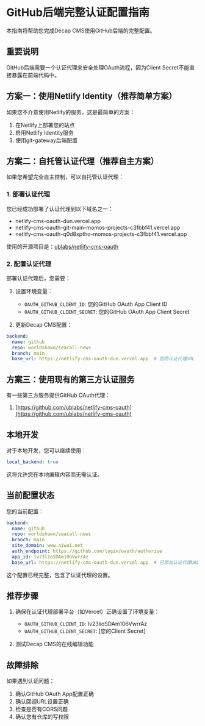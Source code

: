 # GitHub后端完整认证配置指南

本指南将帮助您完成Decap CMS使用GitHub后端的完整配置。

## 重要说明

GitHub后端需要一个认证代理来安全处理OAuth流程，因为Client Secret不能直接暴露在前端代码中。

## 方案一：使用Netlify Identity（推荐简单方案）

如果您不介意使用Netlify的服务，这是最简单的方案：

1. 在Netlify上部署您的站点
2. 启用Netlify Identity服务
3. 使用git-gateway后端配置

## 方案二：自托管认证代理（推荐自主方案）

如果您希望完全自主控制，可以自托管认证代理：

### 1. 部署认证代理

您已经成功部署了认证代理到以下域名之一：
- netlify-cms-oauth-dun.vercel.app
- netlify-cms-oauth-git-main-momos-projects-c3fbbf41.vercel.app
- netlify-cms-oauth-q0d8xptho-momos-projects-c3fbbf41.vercel.app

使用的开源项目是：[ublabs/netlify-cms-oauth](https://github.com/ublabs/netlify-cms-oauth)

### 2. 配置认证代理

部署认证代理后，您需要：

1. 设置环境变量：
   - `OAUTH_GITHUB_CLIENT_ID`: 您的GitHub OAuth App Client ID
   - `OAUTH_GITHUB_CLIENT_SECRET`: 您的GitHub OAuth App Client Secret

2. 更新Decap CMS配置：

```yaml
backend:
  name: github
  repo: worldshawn/seacall-news
  branch: main
  base_url: https://netlify-cms-oauth-dun.vercel.app  # 您的认证代理URL
```

## 方案三：使用现有的第三方认证服务

有一些第三方服务提供GitHub OAuth代理：

1. [https://github.com/ublabs/netlify-cms-oauth](https://github.com/ublabs/netlify-cms-oauth)

## 本地开发

对于本地开发，您可以继续使用：

```yaml
local_backend: true
```

这将允许您在本地编辑内容而无需认证。

## 当前配置状态

您的当前配置：

```yaml
backend:
  name: github
  repo: worldshawn/seacall-news
  branch: main
  site_domain: www.aiwai.net
  auth_endpoint: https://github.com/login/oauth/authorize
  app_id: Iv23lioSDAm106VwrrAz
  base_url: https://netlify-cms-oauth-dun.vercel.app  # 已添加认证代理URL
```

这个配置已经完整，包含了认证代理的设置。

## 推荐步骤

1. 确保在认证代理部署平台（如Vercel）正确设置了环境变量：
   - `OAUTH_GITHUB_CLIENT_ID`: Iv23lioSDAm106VwrrAz
   - `OAUTH_GITHUB_CLIENT_SECRET`: [您的Client Secret]

2. 测试Decap CMS的在线编辑功能

## 故障排除

如果遇到认证问题：

1. 确认GitHub OAuth App配置正确
2. 确认回调URL设置正确
3. 检查是否有CORS问题
4. 确认您有仓库的写权限